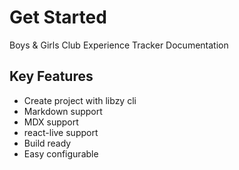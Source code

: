 # Get Started

Boys & Girls Club Experience Tracker Documentation

## Key Features

-   Create project with libzy cli
-   Markdown support
-   MDX support
-   react-live support
-   Build ready
-   Easy configurable

